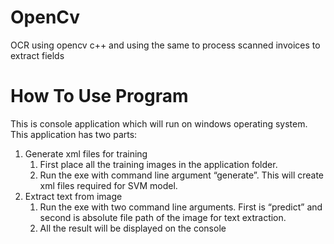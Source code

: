 # OpenCv
OCR using opencv c++ and using the same to process scanned invoices to extract fields

# How To Use Program
This is console application which will run on windows operating system.
This application has two parts:
1.	Generate xml files for training
	1.	First place all the training images in the application folder.
	2.	Run the exe with command line argument “generate”. This will create xml files required for SVM model.
2.	Extract text from image
	1.	Run the exe with two command line arguments. First is “predict” and second is absolute file path of the image for text extraction.
	2.	All the result will be displayed on the console
